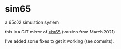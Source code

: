 # sim65

a 65c02 simulation system

this is a GIT mirror of [sim65](http://www.wsxyz.net/sim65/) (version from March 2021).

I've added some fixes to get it working (see commits).

